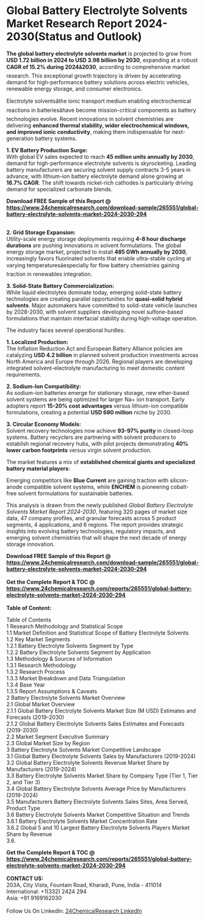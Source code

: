 <h1>Global Battery Electrolyte Solvents Market Research Report 2024-2030(Status and Outlook)</h1><p><strong>The global battery electrolyte solvents market</strong> is projected to grow from <strong>USD 1.72 billion in 2024 to USD 3.98 billion by 2030</strong>, expanding at a robust <strong>CAGR of 15.2% during 2024â2030</strong>, according to comprehensive market research. This exceptional growth trajectory is driven by accelerating demand for high-performance battery solutions across electric vehicles, renewable energy storage, and consumer electronics.</p><p>Electrolyte solventsâthe ionic transport medium enabling electrochemical reactions in batteriesâhave become mission-critical components as battery technologies evolve. Recent innovations in solvent chemistries are delivering <strong>enhanced thermal stability, wider electrochemical windows, and improved ionic conductivity</strong>, making them indispensable for next-generation battery systems.</p><p><strong>1. EV Battery Production Surge:</strong><br>
With global EV sales expected to reach <strong>45 million units annually by 2030</strong>, demand for high-performance electrolyte solvents is skyrocketing. Leading battery manufacturers are securing solvent supply contracts 3-5 years in advance, with lithium-ion battery electrolyte demand alone growing at <strong>18.7% CAGR</strong>. The shift towards nickel-rich cathodes is particularly driving demand for specialized carbonate blends.</p><div><b>Download FREE Sample of this Report @ 
            <a href="https://www.24chemicalresearch.com/download-sample/265551/global-battery-electrolyte-solvents-market-2024-2030-294">
            https://www.24chemicalresearch.com/download-sample/265551/global-battery-electrolyte-solvents-market-2024-2030-294</a></b></div><br><p><strong>2. Grid Storage Expansion:</strong><br>
Utility-scale energy storage deployments requiring <strong>4-8 hour discharge durations</strong> are pushing innovations in solvent formulations. The global energy storage market, projected to install <strong>485 GWh annually by 2030</strong>, increasingly favors fluorinated solvents that enable ultra-stable cycling at varying temperaturesâespecially for flow battery chemistries gaining traction in renewables integration.</p><p><strong>3. Solid-State Battery Commercialization:</strong><br>
While liquid electrolytes dominate today, emerging solid-state battery technologies are creating parallel opportunities for <strong>quasi-solid hybrid solvents</strong>. Major automakers have committed to solid-state vehicle launches by 2028-2030, with solvent suppliers developing novel sulfone-based formulations that maintain interfacial stability during high-voltage operation.</p><p>The industry faces several operational hurdles:</p><p><strong>1. Localized Production:</strong><br>
The Inflation Reduction Act and European Battery Alliance policies are catalyzing <strong>USD 4.2 billion</strong> in planned solvent production investments across North America and Europe through 2026. Regional players are developing integrated solvent-electrolyte manufacturing to meet domestic content requirements.</p><p><strong>2. Sodium-Ion Compatibility:</strong><br>
As sodium-ion batteries emerge for stationary storage, new ether-based solvent systems are being optimized for larger Na+ ion transport. Early adopters report <strong>15-20% cost advantages</strong> versus lithium-ion compatible formulations, creating a potential <strong>USD 680 million</strong> niche by 2030.</p><p><strong>3. Circular Economy Models:</strong><br>
Solvent recovery technologies now achieve <strong>93-97% purity</strong> in closed-loop systems. Battery recyclers are partnering with solvent producers to establish regional recovery hubs, with pilot projects demonstrating <strong>40% lower carbon footprints</strong> versus virgin solvent production.</p><p>The market features a mix of <strong>established chemical giants and specialized battery material players</strong>:</p><p>Emerging competitors like <strong>Blue Current</strong> are gaining traction with silicon-anode compatible solvent systems, while <strong>ENCHEM</strong> is pioneering cobalt-free solvent formulations for sustainable batteries.</p><p>This analysis is drawn from the newly published <em>Global Battery Electrolyte Solvents Market Report 2024-2030</em>, featuring 320 pages of market size data, 47 company profiles, and granular forecasts across 5 product segments, 4 applications, and 6 regions. The report provides strategic insights into evolving battery technologies, regulatory impacts, and emerging solvent chemistries that will shape the next decade of energy storage innovation.</p><div><b>Download FREE Sample of this Report @ 
            <a href="https://www.24chemicalresearch.com/download-sample/265551/global-battery-electrolyte-solvents-market-2024-2030-294">
            https://www.24chemicalresearch.com/download-sample/265551/global-battery-electrolyte-solvents-market-2024-2030-294</a></b></div><br><div><b>Get the Complete Report & TOC @ 
            <a href="https://www.24chemicalresearch.com/reports/265551/global-battery-electrolyte-solvents-market-2024-2030-294">
            https://www.24chemicalresearch.com/reports/265551/global-battery-electrolyte-solvents-market-2024-2030-294</a></b></div><br>
            <b>Table of Content:</b><p>Table of Contents<br />
1 Research Methodology and Statistical Scope<br />
1.1 Market Definition and Statistical Scope of Battery Electrolyte Solvents<br />
1.2 Key Market Segments<br />
1.2.1 Battery Electrolyte Solvents Segment by Type<br />
1.2.2 Battery Electrolyte Solvents Segment by Application<br />
1.3 Methodology & Sources of Information<br />
1.3.1 Research Methodology<br />
1.3.2 Research Process<br />
1.3.3 Market Breakdown and Data Triangulation<br />
1.3.4 Base Year<br />
1.3.5 Report Assumptions & Caveats<br />
2 Battery Electrolyte Solvents Market Overview<br />
2.1 Global Market Overview<br />
2.1.1 Global Battery Electrolyte Solvents Market Size (M USD) Estimates and Forecasts (2019-2030)<br />
2.1.2 Global Battery Electrolyte Solvents Sales Estimates and Forecasts (2019-2030)<br />
2.2 Market Segment Executive Summary<br />
2.3 Global Market Size by Region<br />
3 Battery Electrolyte Solvents Market Competitive Landscape<br />
3.1 Global Battery Electrolyte Solvents Sales by Manufacturers (2019-2024)<br />
3.2 Global Battery Electrolyte Solvents Revenue Market Share by Manufacturers (2019-2024)<br />
3.3 Battery Electrolyte Solvents Market Share by Company Type (Tier 1, Tier 2, and Tier 3)<br />
3.4 Global Battery Electrolyte Solvents Average Price by Manufacturers (2019-2024)<br />
3.5 Manufacturers Battery Electrolyte Solvents Sales Sites, Area Served, Product Type<br />
3.6 Battery Electrolyte Solvents Market Competitive Situation and Trends<br />
3.6.1 Battery Electrolyte Solvents Market Concentration Rate<br />
3.6.2 Global 5 and 10 Largest Battery Electrolyte Solvents Players Market Share by Revenue<br />
3.6.</p><div><b>Get the Complete Report & TOC @ 
            <a href="https://www.24chemicalresearch.com/reports/265551/global-battery-electrolyte-solvents-market-2024-2030-294">
            https://www.24chemicalresearch.com/reports/265551/global-battery-electrolyte-solvents-market-2024-2030-294</a></b></div><br><b>CONTACT US:</b><br>
            203A, City Vista, Fountain Road, Kharadi, Pune, India - 411014<br>
            International: +1(332) 2424 294<br>
            Asia: +91 9169162030 <br><br>
            Follow Us On LinkedIn: <a href="https://www.linkedin.com/company/24chemicalresearch/">24ChemicalResearch LinkedIn</a>